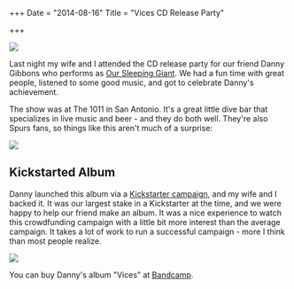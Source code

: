+++
Date = "2014-08-16"
Title = "Vices CD Release Party"

+++

<img class="img-responsive" src="//drops.albush.com/danny.jpg">

Last night my wife and I attended the CD release party for our friend Danny Gibbons who performs as [Our Sleeping Giant][1]. We had a fun time with great people, listened to some good music, and got to celebrate Danny's achievement.


[1]: http://oursleepinggiant.bandcamp.com/

The show was at The 1011 in San Antonio. It's a great little dive bar that specializes in live music and beer - and they do both well. They're also Spurs fans, so things like this aren't much of a surprise:

<img class="img-responsive" src="//drops.albush.com/mvpee.jpg">

## Kickstarted Album

Danny launched this album via a [Kickstarter campaign][2], and my wife and I backed it. It was our largest stake in a Kickstarter at the time, and we were happy to help our friend make an album. It was a nice experience to watch this crowdfunding campaign with a little bit more interest than the average campaign. It takes a lot of work to run a successful campaign - more I think than most people realize.


[2]: https://www.kickstarter.com/projects/533046996/recording-new-our-sleeping-giant-ep-sonic-ranch

<a href="http://oursleepinggiant.bandcamp.com/album/vices"><img class="img-responsive" src="//drops.albush.com/osgcover.jpg"></a>

You can buy Danny's album "Vices" at [Bandcamp][3].


[3]: http://oursleepinggiant.bandcamp.com/album/vices
